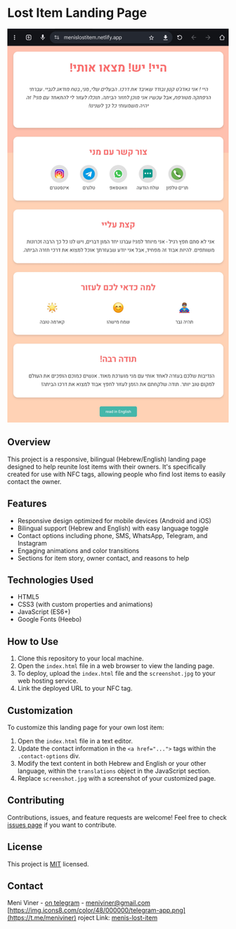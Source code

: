 # Lost Item Landing Page

![Lost Item Landing Page Screenshot](Screenshot.jpg)

## Overview

This project is a responsive, bilingual (Hebrew/English) landing page designed to help reunite lost items with their owners. It's specifically created for use with NFC tags, allowing people who find lost items to easily contact the owner.

## Features

- Responsive design optimized for mobile devices (Android and iOS)
- Bilingual support (Hebrew and English) with easy language toggle
- Contact options including phone, SMS, WhatsApp, Telegram, and Instagram
- Engaging animations and color transitions
- Sections for item story, owner contact, and reasons to help

## Technologies Used

- HTML5
- CSS3 (with custom properties and animations)
- JavaScript (ES6+)
- Google Fonts (Heebo)

## How to Use

1. Clone this repository to your local machine.
2. Open the `index.html` file in a web browser to view the landing page.
3. To deploy, upload the `index.html` file and the `screenshot.jpg` to your web hosting service.
4. Link the deployed URL to your NFC tag.

## Customization

To customize this landing page for your own lost item:

1. Open the `index.html` file in a text editor.
2. Update the contact information in the `<a href="...">` tags within the `.contact-options` div.
3. Modify the text content in both Hebrew and English or your other language, within the `translations` object in the JavaScript section.
4. Replace `screenshot.jpg` with a screenshot of your customized page.

## Contributing

Contributions, issues, and feature requests are welcome! Feel free to check [issues page](https://github.com/meniviner/lost-item-landing-page/issues) if you want to contribute.

## License

This project is [MIT](https://choosealicense.com/licenses/mit/) licensed.

## Contact

Meni Viner - [on telegram](https://t.me/meniviner) - meniviner@gmail.com
[https://img.icons8.com/color/48/000000/telegram-app.png](https://t.me/meniviner)
roject Link: [menis-lost-item](https://menislostitem.netlify.app/)
